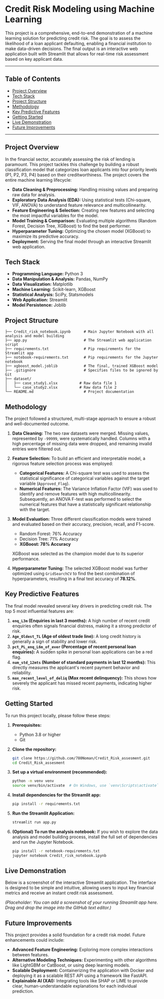 # Credit Risk Modeling using Machine Learning

This project is a comprehensive, end-to-end demonstration of a machine learning solution for predicting credit risk. The goal is to assess the likelihood of a loan applicant defaulting, enabling a financial institution to make data-driven decisions. The final output is an interactive web application built with Streamlit that allows for real-time risk assessment based on key applicant data.

---

## Table of Contents

- [Project Overview](#project-overview)
- [Tech Stack](#tech-stack)
- [Project Structure](#project-structure)
- [Methodology](#methodology)
- [Key Predictive Features](#key-predictive-features)
- [Getting Started](#getting-started)
- [Live Demonstration](#live-demonstration)
- [Future Improvements](#future-improvements)

---

## Project Overview

In the financial sector, accurately assessing the risk of lending is paramount. This project tackles this challenge by building a robust classification model that categorizes loan applicants into four priority levels (P1, P2, P3, P4) based on their creditworthiness. The project covers the entire machine learning lifecycle:

- **Data Cleaning & Preprocessing:** Handling missing values and preparing raw data for analysis.
- **Exploratory Data Analysis (EDA):** Using statistical tests (Chi-square, VIF, ANOVA) to understand feature relevance and multicollinearity.
- **Feature Engineering & Selection:** Creating new features and selecting the most impactful variables for the model.
- **Model Training & Comparison:** Evaluating multiple algorithms (Random Forest, Decision Tree, XGBoost) to find the best performer.
- **Hyperparameter Tuning:** Optimizing the chosen model (XGBoost) to maximize its predictive accuracy.
- **Deployment:** Serving the final model through an interactive Streamlit web application.

## Tech Stack

- **Programming Language:** Python 3
- **Data Manipulation & Analysis:** Pandas, NumPy
- **Data Visualization:** Matplotlib
- **Machine Learning:** Scikit-learn, XGBoost
- **Statistical Analysis:** SciPy, Statsmodels
- **Web Application:** Streamlit
- **Model Persistence:** Joblib

## Project Structure

```
├── Credit_risk_notebook.ipynb      # Main Jupyter Notebook with all analysis and model building
├── app.py                          # The Streamlit web application script
├── requirements.txt                # Pip requirements for the Streamlit app
├── notebook-requirements.txt       # Pip requirements for the Jupyter notebook
├── xgboost_model.joblib            # The final, trained XGBoost model
├── .gitignore                      # Specifies files to be ignored by Git
├── dataset/
│   ├── case_study1.xlsx          # Raw data file 1
│   └── case_study2.xlsx          # Raw data file 2
└── README.md                       # Project documentation
```

## Methodology

The project followed a structured, multi-stage approach to ensure a robust and well-documented outcome.

1. **Data Cleaning:** The two raw datasets were merged. Missing values, represented by `-99999`, were systematically handled. Columns with a high percentage of missing data were dropped, and remaining invalid entries were filtered out.
2. **Feature Selection:** To build an efficient and interpretable model, a rigorous feature selection process was employed:

   - **Categorical Features:** A Chi-square test was used to assess the statistical significance of categorical variables against the target variable (`Approved_Flag`).
   - **Numerical Features:** The Variance Inflation Factor (VIF) was used to identify and remove features with high multicollinearity. Subsequently, an ANOVA F-test was performed to select the numerical features that have a statistically significant relationship with the target.
3. **Model Evaluation:** Three different classification models were trained and evaluated based on their accuracy, precision, recall, and F1-score.

   - Random Forest: 76% Accuracy
   - Decision Tree: 71% Accuracy
   - **XGBoost: 78% Accuracy**

   XGBoost was selected as the champion model due to its superior performance.
4. **Hyperparameter Tuning:** The selected XGBoost model was further optimized using `GridSearchCV` to find the best combination of hyperparameters, resulting in a final test accuracy of **78.12%**.

## Key Predictive Features

The final model revealed several key drivers in predicting credit risk. The top 5 most influential features are:

1. **`enq_L3m` (Enquiries in last 3 months):** A high number of recent credit enquiries often signals financial distress, making it a strong predictor of risk.
2. **`Age_Oldest_TL` (Age of oldest trade line):** A long credit history is generally a sign of stability and lower risk.
3. **`pct_PL_enq_L6m_of_ever` (Percentage of recent personal loan enquiries):** A sudden spike in personal loan applications can be a red flag.
4. **`num_std_12mts` (Number of standard payments in last 12 months):** This directly measures the applicant's recent payment behavior and reliability.
5. **`max_recent_level_of_deliq` (Max recent delinquency):** This shows how severely the applicant has missed recent payments, indicating higher risk.

## Getting Started

To run this project locally, please follow these steps:

1. **Prerequisites:**

   - Python 3.8 or higher
   - Git
2. **Clone the repository:**

   ```bash
   git clone https://github.com/780Noman/Credit_Risk_assesment.git
   cd Credit_Risk_assesment
   ```
3. **Set up a virtual environment (recommended):**

   ```bash
   python -m venv venv
   source venv/bin/activate  # On Windows, use `venv\Scripts\activate`
   ```
4. **Install dependencies for the Streamlit app:**

   ```bash
   pip install -r requirements.txt
   ```
5. **Run the Streamlit Application:**

   ```bash
   streamlit run app.py
   ```
6. **(Optional) To run the analysis notebook:**
   If you wish to explore the data analysis and model building process, install the full set of dependencies and run the Jupyter Notebook.

   ```bash
   pip install -r notebook-requirements.txt
   jupyter notebook Credit_risk_notebook.ipynb
   ```

## Live Demonstration

Below is a screenshot of the interactive Streamlit application. The interface is designed to be simple and intuitive, allowing users to input key financial metrics and receive an instant credit risk assessment.

*(Placeholder: You can add a screenshot of your running Streamlit app here. Drag and drop the image into the GitHub text editor.)*


## Future Improvements

This project provides a solid foundation for a credit risk model. Future enhancements could include:

- **Advanced Feature Engineering:** Exploring more complex interactions between features.
- **Alternative Modeling Techniques:** Experimenting with other algorithms like LightGBM or CatBoost, or using deep learning models.
- **Scalable Deployment:** Containerizing the application with Docker and deploying it as a scalable REST API using a framework like FastAPI.
- **Explainable AI (XAI):** Integrating tools like SHAP or LIME to provide clear, human-understandable explanations for each individual prediction.
